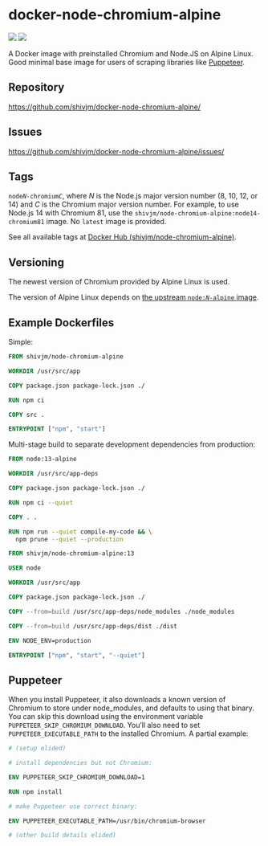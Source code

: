 # docker-node-chromium-alpine

![](https://img.shields.io/github/workflow/status/shivjm/docker-node-chromium-alpine/Build%20and%20publish%20to%20Docker%20Hub) ![](https://img.shields.io/docker/pulls/shivjm/node-chromium-alpine)

A Docker image with preinstalled Chromium and Node.JS on Alpine Linux.
Good minimal base image for users of scraping libraries like
[Puppeteer](https://github.com/GoogleChrome/puppeteer/).

## Repository

https://github.com/shivjm/docker-node-chromium-alpine/

## Issues

https://github.com/shivjm/docker-node-chromium-alpine/issues/

## Tags

<code>node<var>N</var>-chromium<var>C</var></code>, where <var>N</var> is the Node.js major version number (8, 10, 12, or 14) and <var>C</var> is the Chromium major version number. For example, to use Node.js 14 with Chromium 81, use the `shivjm/node-chromium-alpine:node14-chromium81` image. No `latest` image is provided.

See all available tags at [Docker Hub (shivjm/node-chromium-alpine)](https://hub.docker.com/repository/docker/shivjm/node-chromium-alpine).

## Versioning

The newest version of Chromium provided by Alpine Linux is used.

The version of Alpine Linux depends on [the upstream <code>node:<var>N</var>-alpine</code> image](https://hub.docker.com/_/node?tab=tags&page=1&ordering=last_updated&name=alpine).

## Example Dockerfiles

Simple:

```Dockerfile
FROM shivjm/node-chromium-alpine

WORKDIR /usr/src/app

COPY package.json package-lock.json ./

RUN npm ci

COPY src .

ENTRYPOINT ["npm", "start"]
```

Multi-stage build to separate development dependencies from
production:

```Dockerfile
FROM node:13-alpine

WORKDIR /usr/src/app-deps

COPY package.json package-lock.json ./

RUN npm ci --quiet

COPY . .

RUN npm run --quiet compile-my-code && \
  npm prune --quiet --production

FROM shivjm/node-chromium-alpine:13

USER node

WORKDIR /usr/src/app

COPY package.json package-lock.json ./

COPY --from=build /usr/src/app-deps/node_modules ./node_modules

COPY --from=build /usr/src/app-deps/dist ./dist

ENV NODE_ENV=production

ENTRYPOINT ["npm", "start", "--quiet"]
```

## Puppeteer

When you install Puppeteer, it also downloads a known version of
Chromium to store under node_modules, and defaults to using that
binary. You can skip this download using the environment variable
`PUPPETEER_SKIP_CHROMIUM_DOWNLOAD`. You’ll also need to set
`PUPPETEER_EXECUTABLE_PATH` to the installed Chromium. A partial
example:

```Dockerfile
# (setup elided)

# install dependencies but not Chromium:

ENV PUPPETEER_SKIP_CHROMIUM_DOWNLOAD=1

RUN npm install

# make Puppeteer use correct binary:

ENV PUPPETEER_EXECUTABLE_PATH=/usr/bin/chromium-browser

# (other build details elided)
```

